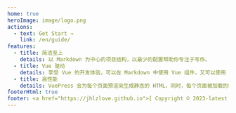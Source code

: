 ```yaml
---
home: true
heroImage: image/logo.png
actions:
  - text: Get Start →
    link: /en/guide/
features:
  - title: 简洁至上
    details: 以 Markdown 为中心的项目结构，以最少的配置帮助你专注于写作。
  - title: Vue 驱动
    details: 享受 Vue 的开发体验，可以在 Markdown 中使用 Vue 组件，又可以使用 Vue 来开发自定义主题。
  - title: 高性能
    details: VuePress 会为每个页面预渲染生成静态的 HTML，同时，每个页面被加载的时候，将作为 SPA 运行。
footerHtml: true
footer: <a href="https://jhlzlove.github.io">[ Copyright © 2023-latest jhlz. X ]</a>
---
```



